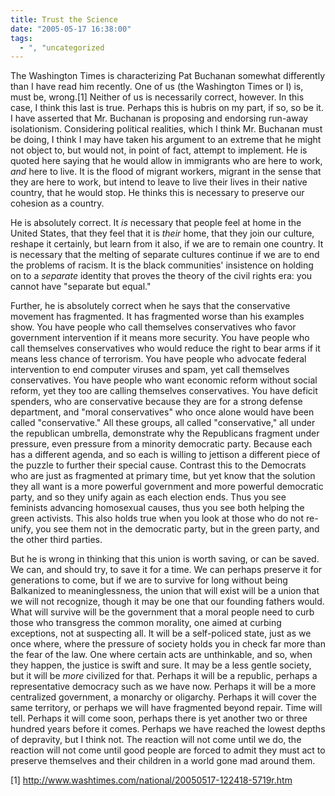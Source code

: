 ```yaml
---
title: Trust the Science
date: "2005-05-17 16:38:00"
tags:
  - ", "uncategorized
---
```

<p>The Washington Times is characterizing Pat Buchanan somewhat
differently than I have read him recently.  One of us (the
Washington Times or I) is, must be, wrong.[1] Neither of us is
necessarily correct, however.  In this case, I think this last
is true.  Perhaps this is hubris on my part, if so, so be it.
I have asserted that Mr. Buchanan is proposing and endorsing
run-away isolationism.  Considering political realities, which
I think Mr. Buchanan must be doing, I think I may have taken his
argument to an extreme that he might not object to, but would not,
in point of fact, attempt to implement.  He is quoted here saying
that he would allow in immigrants who are here to work, <em>and</em>
here to live.  It is the flood of migrant workers, migrant in the
sense that they are here to work, but intend to leave to live their
lives in their native country, that he would stop.  He thinks this
is necessary to preserve our cohesion as a country.</p>

<p>He is absolutely correct.  It <em>is</em> necessary that
people feel at home in the United States, that they feel that it
is <em>their</em> home, that they join our culture, reshape it
certainly, but learn from it also, if we are to remain one country.
It is necessary that the melting of separate cultures continue if we
are to end the problems of racism.  It is the black communities'
insistence on holding on to a <em>separate</em> identity that
proves the theory of the civil rights era: you cannot have "separate
but equal."</p>

<p>Further, he is absolutely correct when he says that the
conservative movement has fragmented.  It has fragmented worse
than his examples show.  You have people who call themselves
conservatives who favor government intervention if it means more
security.  You have people who call themselves conservatives who
would reduce the right to bear arms if it means less chance of
terrorism.  You have people who advocate federal intervention to
end computer viruses and spam, yet call themselves conservatives.
You have people who want economic reform without social reform,
yet they too are calling themselves conservatives.  You have deficit
spenders, who are conservative because they are for a strong defense
department, and "moral conservatives" who once alone would have been
called "conservative."  All these groups, all called "conservative,"
all under the republican umbrella, demonstrate why the Republicans
fragment under pressure, even pressure from a minority democratic
party.  Because each has a different agenda, and so each is willing
to jettison a different piece of the puzzle to further their special
cause.  Contrast this to the Democrats who are just as fragmented at
primary time, but yet know that the solution they all want is a more
powerful government and more powerful democratic party, and so they
unify again as each election ends.  Thus you see feminists advancing
homosexual causes, thus you see both helping the green activists.
This also holds true when you look at those who do not re-unify,
you see them not in the democratic party, but in the green party,
and the other third parties.</p>

<p>But he is wrong in thinking that this union is worth saving,
or can be saved.  We can, and should try, to save it for a time.
We can perhaps preserve it for generations to come, but if we are to
survive for long without being Balkanized to meaninglessness, the
union that will exist will be a union that we will not recognize,
though it may be one that our founding fathers would.  What will
survive will be the government that a moral people need to curb those
who transgress the common morality, one aimed at curbing exceptions,
not at suspecting all.  It will be a self-policed state, just as we
once where, where the pressure of society holds you in check far more
than the fear of the law.  One where certain acts are unthinkable,
and so, when they happen, the justice is swift and sure.  It may
be a less gentle society, but it will be <em>more</em> civilized
for that.  Perhaps it will be a republic, perhaps a representative
democracy such as we have now.  Perhaps it will be a more centralized
government, a monarchy or oligarchy.  Perhaps it will cover the
same territory, or perhaps we will have fragmented beyond repair.
Time will tell.  Perhaps it will come soon, perhaps there is yet
another two or three hundred years before it comes.  Perhaps we
have reached the lowest depths of depravity, but I think not.
The reaction will not come until we do, the reaction will not come
until good people are forced to admit they must act to preserve
themselves and their children in a world gone mad around them.</p>

[1] http://www.washtimes.com/national/20050517-122418-5719r.htm

